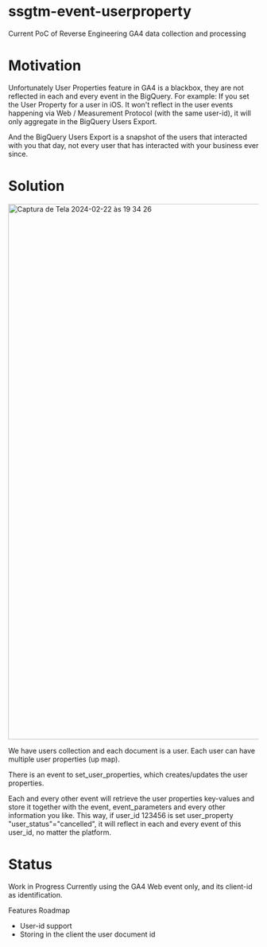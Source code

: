 # ssgtm-event-userproperty
Current PoC of Reverse Engineering GA4 data collection and processing

# Motivation
Unfortunately User Properties feature in GA4 is a blackbox, they are not reflected in each and every event in the BigQuery.
For example:
If you set the User Property for a user in iOS.
It won't reflect in the user events happening via Web / Measurement Protocol (with the same user-id), it will only aggregate in the BigQuery Users Export.

And the BigQuery Users Export is a snapshot of the users that interacted with you that day, not every user that has interacted with your business ever since.

# Solution

<img width="1077" alt="Captura de Tela 2024-02-22 às 19 34 26" src="https://github.com/leodantas-381/ssgtm-event-userproperty/assets/70772539/93f21e19-239c-46c0-ac7b-8ccf4e465b7e">

We have users collection and each document is a user.
Each user can have multiple user properties (up map).

There is an event to set_user_properties, which creates/updates the user properties.

Each and every other event will retrieve the user properties key-values and store it together with the event, event_parameters and every other information you like.
This way, if user_id 123456 is set user_property "user_status"="cancelled", it will reflect in each and every event of this user_id, no matter the platform.

# Status
Work in Progress
Currently using the GA4 Web event only, and its client-id as identification.

Features Roadmap
- User-id support
- Storing in the client the user document id

